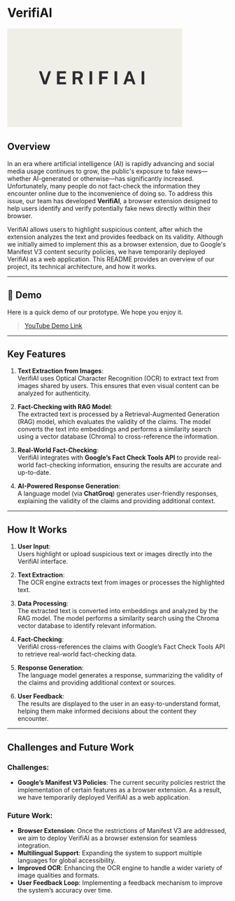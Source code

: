 # VerifiAI

<p align="left">
<img src="https://github.com/SiawXuan15/DLW/blob/main/VerifiAI%20Logo.png" alt="VerifiAI" width="400"/>
   
## Overview

In an era where artificial intelligence (AI) is rapidly advancing and social media usage continues to grow, the public's exposure to fake news—whether AI-generated or otherwise—has significantly increased. Unfortunately, many people do not fact-check the information they encounter online due to the inconvenience of doing so. To address this issue, our team has developed **VerifiAI**, a browser extension designed to help users identify and verify potentially fake news directly within their browser.

VerifiAI allows users to highlight suspicious content, after which the extension analyzes the text and provides feedback on its validity. Although we initially aimed to implement this as a browser extension, due to Google's Manifest V3 content security policies, we have temporarily deployed VerifiAI as a web application. This README provides an overview of our project, its technical architecture, and how it works.

---

## 🚀 Demo
Here is a quick demo of our prototype. We hope you enjoy it.
> [YouTube Demo Link](https://www.youtube.com/watch?v=_gxqbRr5w40)

---

## Key Features

1. **Text Extraction from Images**:  
   VerifiAI uses Optical Character Recognition (OCR) to extract text from images shared by users. This ensures that even visual content can be analyzed for authenticity.

2. **Fact-Checking with RAG Model**:  
   The extracted text is processed by a Retrieval-Augmented Generation (RAG) model, which evaluates the validity of the claims. The model converts the text into embeddings and performs a similarity search using a vector database (Chroma) to cross-reference the information.

3. **Real-World Fact-Checking**:  
   VerifiAI integrates with **Google’s Fact Check Tools API** to provide real-world fact-checking information, ensuring the results are accurate and up-to-date.

4. **AI-Powered Response Generation**:  
   A language model (via **ChatGroq**) generates user-friendly responses, explaining the validity of the claims and providing additional context.

---

## How It Works

1. **User Input**:  
   Users highlight or upload suspicious text or images directly into the VerifiAI interface.

2. **Text Extraction**:  
   The OCR engine extracts text from images or processes the highlighted text.

3. **Data Processing**:  
   The extracted text is converted into embeddings and analyzed by the RAG model. The model performs a similarity search using the Chroma vector database to identify relevant information.

4. **Fact-Checking**:  
   VerifiAI cross-references the claims with Google’s Fact Check Tools API to retrieve real-world fact-checking data.

5. **Response Generation**:  
   The language model generates a response, summarizing the validity of the claims and providing additional context or sources.

6. **User Feedback**:  
   The results are displayed to the user in an easy-to-understand format, helping them make informed decisions about the content they encounter.

---

## Challenges and Future Work

### Challenges:
- **Google’s Manifest V3 Policies**: The current security policies restrict the implementation of certain features as a browser extension. As a result, we have temporarily deployed VerifiAI as a web application.

### Future Work:
- **Browser Extension**: Once the restrictions of Manifest V3 are addressed, we aim to deploy VerifiAI as a browser extension for seamless integration.
- **Multilingual Support**: Expanding the system to support multiple languages for global accessibility.
- **Improved OCR**: Enhancing the OCR engine to handle a wider variety of image qualities and formats.
- **User Feedback Loop**: Implementing a feedback mechanism to improve the system’s accuracy over time.
